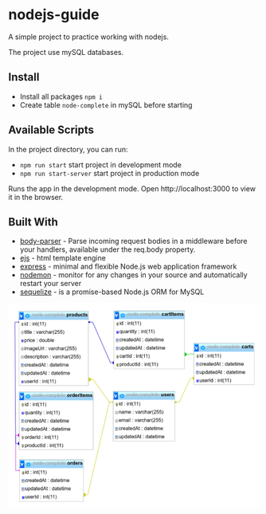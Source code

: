 # nodejs-guide

A simple project to practice working with nodejs.

The project use mySQL databases.

## Install
* Install all packages  `npm i`
* Create table `node-complete` in mySQL before starting


## Available Scripts
In the project directory, you can run:
* `npm run start` start project in development mode
* `npm run start-server` start project in production mode 

Runs the app in the development mode. Open http://localhost:3000 to view it in the browser.


## Built With
* [body-parser](https://github.com/expressjs/body-parser) - Parse incoming request bodies in a middleware before your handlers, available under the req.body property.
* [ejs](https://github.com/mde/ejs) - html template engine
* [express](https://expressjs.com/ru/) - minimal and flexible Node.js web application framework
* [nodemon](https://nodemon.io/) - monitor for any changes in your source and automatically restart your server
* [sequelize](https://github.com/sequelize/sequelize) - is a promise-based Node.js ORM for MySQL

![table-relation](./templates/table-relation.png)

